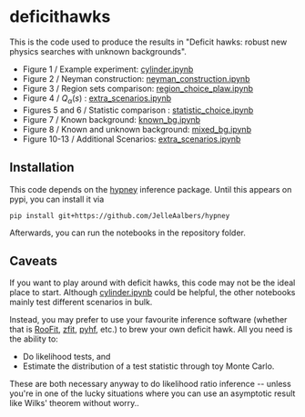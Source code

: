 # deficithawks
This is the code used to produce the results in  "Deficit hawks: robust new physics searches with unknown backgrounds".


  * Figure 1 / Example experiment: [cylinder.ipynb](https://github.com/JelleAalbers/deficithawks/blob/main/cylinder.ipynb)
  * Figure 2 / Neyman construction: [neyman_construction.ipynb](https://github.com/JelleAalbers/deficithawks/blob/main/neyman_construction.ipynb)
  * Figure 3 / Region sets comparison: [region_choice_plaw.ipynb](https://github.com/JelleAalbers/deficithawks/blob/main/region_choice_plaw.ipynb)
  * Figure 4 / $Q_\alpha(s)$  : [extra_scenarios.ipynb](https://github.com/JelleAalbers/deficithawks/blob/main/extra_scenarios.ipynb)
* Figures 5 and 6 / Statistic comparison : [statistic_choice.ipynb](https://github.com/JelleAalbers/deficithawks/blob/main/statistic_choice.ipynb)
 * Figure 7 / Known background: [known_bg.ipynb](https://github.com/JelleAalbers/deficithawks/blob/main/known_bg.ipynb)
 * Figure 8 / Known and unknown background: [mixed_bg.ipynb](https://github.com/JelleAalbers/deficithawks/blob/main/mixed_bg.ipynb)
 * Figure 10-13 / Additional Scenarios: [extra_scenarios.ipynb](https://github.com/JelleAalbers/deficithawks/blob/main/extra_scenarios.ipynb)

## Installation

This code depends on the [hypney](https://github.com/JelleAalbers/hypney) inference package. Until this appears on pypi, you can install it via
```
pip install git+https://github.com/JelleAalbers/hypney
```

Afterwards, you can run the notebooks in the repository folder.

## Caveats

If you want to play around with deficit hawks, this code may not be the ideal place to start. Although [cylinder.ipynb](https://github.com/JelleAalbers/deficithawks/blob/main/cylinder.ipynb) could be helpful, the other notebooks mainly test different scenarios in bulk.

Instead, you may prefer to use your favourite inference software (whether that is [RooFit](https://root.cern/manual/roofit/), [zfit](https://github.com/zfit/zfit), [pyhf](https://github.com/scikit-hep/pyhf), etc.) to brew your own deficit hawk. All you need is the ability to:

  * Do likelihood tests, and
  * Estimate the distribution of a test statistic through toy Monte Carlo.

These are both necessary anyway to do likelihood ratio inference -- unless you're in one of the lucky situations where you can use an asymptotic result like Wilks' theorem without worry..
